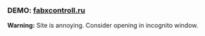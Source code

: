 ### DEMO: [fabxcontroll.ru](https://fabxcontroll.ru)

**Warning:** Site is annoying. Consider opening in incognito window.
